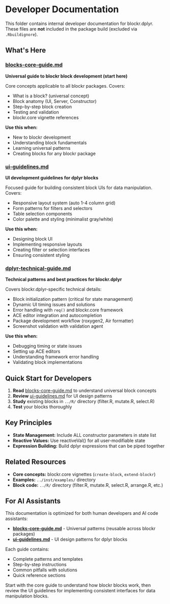 # Developer Documentation

This folder contains internal developer documentation for blockr.dplyr. These files are **not** included in the package build (excluded via `.Rbuildignore`).

## What's Here

### [blocks-core-guide.md](blocks-core-guide.md)
**Universal guide to blockr block development (start here)**

Core concepts applicable to all blockr packages. Covers:
- What is a block? (universal concept)
- Block anatomy (UI, Server, Constructor)
- Step-by-step block creation
- Testing and validation
- blockr.core vignette references

**Use this when:**
- New to blockr development
- Understanding block fundamentals
- Learning universal patterns
- Creating blocks for any blockr package

### [ui-guidelines.md](ui-guidelines.md)
**UI development guidelines for dplyr blocks**

Focused guide for building consistent block UIs for data manipulation. Covers:
- Responsive layout system (auto 1-4 column grid)
- Form patterns for filters and selectors
- Table selection components
- Color palette and styling (minimalist gray/white)

**Use this when:**
- Designing block UI
- Implementing responsive layouts
- Creating filter or selection interfaces
- Ensuring consistent styling

### [dplyr-technical-guide.md](dplyr-technical-guide.md)
**Technical patterns and best practices for blockr.dplyr**

Covers blockr.dplyr-specific technical details:
- Block initialization pattern (critical for state management)
- Dynamic UI timing issues and solutions
- Error handling with `req()` and blockr.core framework
- ACE editor integration and autocompletion
- Package development workflow (roxygen2, Air formatter)
- Screenshot validation with validation agent

**Use this when:**
- Debugging timing or state issues
- Setting up ACE editors
- Understanding framework error handling
- Validating block implementations

## Quick Start for Developers

1. **Read** [blocks-core-guide.md](blocks-core-guide.md) to understand universal block concepts
2. **Review** [ui-guidelines.md](ui-guidelines.md) for UI design patterns
3. **Study** existing blocks in `../R/` directory (filter.R, mutate.R, select.R)
4. **Test** your blocks thoroughly

## Key Principles

- **State Management:** Include ALL constructor parameters in state list
- **Reactive Values:** Use reactiveVal() for all user-modifiable state
- **Expression Building:** Build dplyr expressions that can be piped together

## Related Resources

- **Core concepts:** blockr.core vignettes (`create-block`, `extend-blockr`)
- **Examples:** `../inst/examples/` directory
- **Block code:** `../R/` directory (filter.R, mutate.R, select.R, arrange.R, etc.)

## For AI Assistants

This documentation is optimized for both human developers and AI code assistants:

- **[blocks-core-guide.md](blocks-core-guide.md)** - Universal patterns (reusable across blockr packages)
- **[ui-guidelines.md](ui-guidelines.md)** - UI design patterns for dplyr blocks

Each guide contains:
- Complete patterns and templates
- Step-by-step instructions
- Common pitfalls with solutions
- Quick reference sections

Start with the core guide to understand how blockr blocks work, then review the UI guidelines for implementing consistent interfaces for data manipulation blocks.
